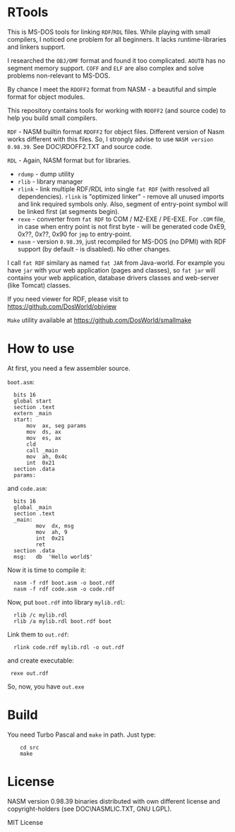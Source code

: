# RTools

This is MS-DOS tools for linking `RDF`/`RDL` files.
While playing with small compilers, I noticed one problem for all beginners.
It lacks runtime-libraries and linkers support.

I researched the `OBJ/OMF` format and found it too complicated.
`AOUTB` has no segment memory support. `COFF` and `ELF` are also complex
and solve problems non-relevant to MS-DOS.

By chance I meet the `RDOFF2` format from NASM - a beautiful and simple
format for object modules.

This repository contains tools for working with `RDOFF2` (and source code)
to help you build small compilers.

`RDF` - NASM builtin format `RDOFF2` for object files. Different version of
Nasm works different with this files. So, I strongly advise to use
`NASM version 0.98.39`. See DOC\RDOFF2.TXT and source code.

`RDL` - Again, NASM format but for libraries.

* `rdump` - dump utility
* `rlib` - library manager
* `rlink` - link multiple RDF/RDL into single `fat RDF` (with resolved
all dependencies). `rlink` is "optimized linker" - remove all unused
imports and link required symbols only. Also, segment of entry-point
symbol will be linked first (at segments begin).
* `rexe` - converter from `fat RDF` to COM / MZ-EXE / PE-EXE. For `.COM` file,
in case when entry point is not first byte - will be generated
code 0xE9, 0x??, 0x??, 0x90 for `jmp` to entry-point.
* `nasm` - version `0.98.39`, just recompiled for MS-DOS (no DPMI) with RDF support
(by default - is disabled). No other changes.

I call `fat RDF` similary as named `fat JAR` from Java-world. For example you
have `jar` with your web application (pages and classes), so `fat jar` will
contains your web application, database drivers classes and web-server (like
Tomcat) classes.

If you need viewer for RDF, please visit to https://github.com/DosWorld/objview

`Make` utility available at https://github.com/DosWorld/smallmake

# How to use

At first, you need a few assembler source.

`boot.asm`:

      bits 16
      global start
      section .text
      extern _main
      start:
          mov  ax, seg params
          mov  ds, ax
          mov  es, ax
          cld
          call _main
          mov  ah, 0x4c
          int  0x21
      section .data
      params:

and `code.asm`:
  
      bits 16
      global _main
      section .text
      _main:
             mov  dx, msg
             mov  ah, 9
             int  0x21
             ret
      section .data
      msg:   db  'Hello world$'

Now it is time to compile it:

      nasm -f rdf boot.asm -o boot.rdf
      nasm -f rdf code.asm -o code.rdf

Now, put `boot.rdf` into library `mylib.rdl`:

      rlib /c mylib.rdl
      rlib /a mylib.rdl boot.rdf boot

Link them to `out.rdf`:

      rlink code.rdf mylib.rdl -o out.rdf

and create executable: 

     rexe out.rdf

So, now, you have `out.exe` 

# Build

You need Turbo Pascal and `make` in path.
Just type:

        cd src
        make

# License

NASM version 0.98.39 binaries distributed with own different license
and copyright-holders (see DOC\NASMLIC.TXT, GNU LGPL).

MIT License

